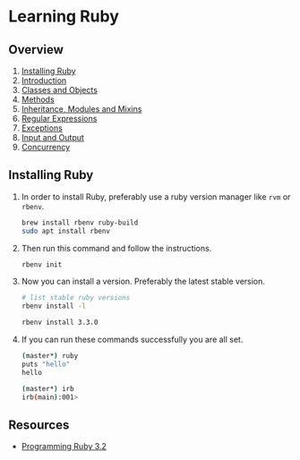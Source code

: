 # Learning Ruby

## Overview

1. [Installing Ruby](#installing-ruby)
2. [Introduction](./introduction.rb)
3. [Classes and Objects](./classes_objects.rb)
4. [Methods](./methods.rb)
5. [Inheritance, Modules and Mixins](./inheritance_modules_mixins.rb)
6. [Regular Expressions](./regular_expressions.rb)
7. [Exceptions](./exceptions.rb)
8. [Input and Output](./input_output.rb)
9. [Concurrency](./concurrency.rb)

## Installing Ruby

1. In order to install Ruby, preferably use a ruby version manager like `rvm` or
`rbenv`.

    ```sh
    brew install rbenv ruby-build
    sudo apt install rbenv
    ```

2. Then run this command and follow the instructions.

    ```sh
    rbenv init
    ```

3. Now you can install a version. Preferably the latest stable version.

    ```sh
    # list stable ruby versions
    rbenv install -l

    rbenv install 3.3.0
    ```

4. If you can run these commands successfully you are all set.

    ```sh
    (master*) ruby                                                           
    puts "hello"
    hello
    ```

    ```sh
    (master*) irb
    irb(main):001> 
    ```

## Resources

- [Programming Ruby 3.2](https://pragprog.com/titles/ruby5/programming-ruby-3-3-5th-edition/)

